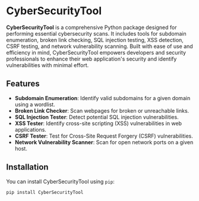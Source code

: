 # CyberSecurityTool

**CyberSecurityTool** is a comprehensive Python package designed for performing essential cybersecurity scans. It includes tools for subdomain enumeration, broken link checking, SQL injection testing, XSS detection, CSRF testing, and network vulnerability scanning. Built with ease of use and efficiency in mind, CyberSecurityTool empowers developers and security professionals to enhance their web application's security and identify vulnerabilities with minimal effort.

## Features

- **Subdomain Enumeration**: Identify valid subdomains for a given domain using a wordlist.
- **Broken Link Checker**: Scan webpages for broken or unreachable links.
- **SQL Injection Tester**: Detect potential SQL injection vulnerabilities.
- **XSS Tester**: Identify cross-site scripting (XSS) vulnerabilities in web applications.
- **CSRF Tester**: Test for Cross-Site Request Forgery (CSRF) vulnerabilities.
- **Network Vulnerability Scanner**: Scan for open network ports on a given host.

## Installation

You can install CyberSecurityTool using `pip`:

```bash
pip install CyberSecurityTool
